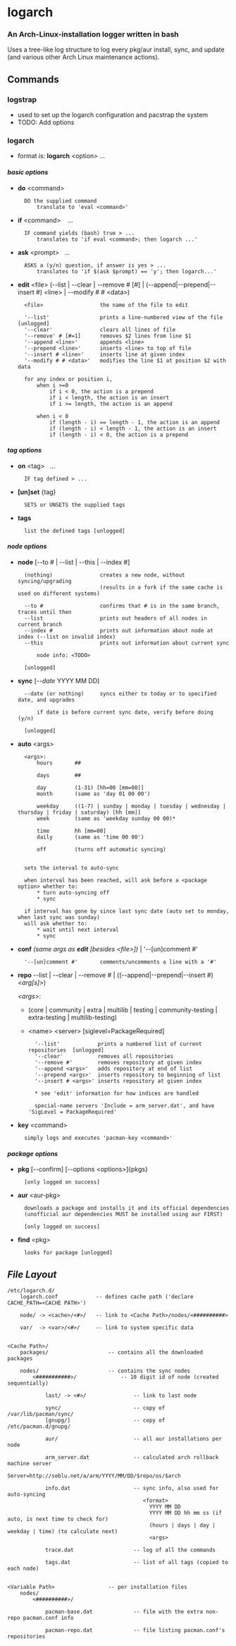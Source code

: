 **logarch**
=======

### An Arch-Linux-installation logger written in bash

Uses a tree-like log structure to log every pkg/aur install, sync, and update (and various other Arch Linux maintenance actions).

## Commands
### **logstrap**
   - used to set up the logarch configuration and pacstrap the system
   - TODO: Add options

### **logarch**
   - format is: **logarch** \<option\> ...
   
#### *basic options*
* **do**    \<command\>
    
        DO the supplied command
            translate to 'eval <command>'
        
* **if**    \<command\> &nbsp;&nbsp;  ...

        IF command yields (bash) true > ...
            translates to 'if eval <command>; then logarch ...'
        
* **ask**   \<prompt\>&nbsp;&nbsp; ...
        
        ASKS a (y/n) question, if answer is yes > ...
            translates to 'if $(ask $prompt) == 'y'; then logarch...'


* **edit** \<file\> (--list | --clear | --remove # [#] | (--append|--prepend|--insert #) \<line\> | --modify # # \<data\>)

        <file>                  the name of the file to edit
        
        '--list'                prints a line-numbered view of the file [unlogged]
        '--clear'               clears all lines of file
        '--remove' # [#=1]      removes $2 lines from line $1
        '--append <line>'       appends <line>
        '--prepend <line>'      inserts <line> to top of file
        '--insert # <line>'     inserts line at given index
        '--modify # # <data>'   modifies the line $1 at position $2 with data         

        for any index or position i,             
            when i >=0
                if i < 0, the action is a prepend
                if i < length, the action is an insert
                if i >= length, the action is an append
                
            when i < 0 
                if (length - i) == length - 1, the action is an append
                if (length - i) < length - 1, the action is an insert
                if (length - i) < 0, the action is a prepend
        
#### *tag options*
* **on**    \<tag\> &nbsp;&nbsp;...
        
        IF tag defined > ...
    
* **[un]set**   {tag}

        SETS or UNSETS the supplied tags
       
* **tags**
 
        list the defined tags [unlogged]
        
#### *node options*
* **node** [--to # | --list | --this | --index #]

        (nothing)               creates a new node, without syncing/upgrading
                                (results in a fork if the same cache is used on different systems)
        
        --to #                  confirms that # is in the same branch, traces until then
        --list                  prints out headers of all nodes in current branch 
        --index #               prints out information about node at index (--list on invalid index)
        --this                  prints out information about current sync        
        
            node info: <TODO>

        [unlogged]
        
* **sync** [*--date* YYYY MM DD]

        --date (or nothing)     syncs either to today or to specified date, and upgrades
        
            if date is before current sync date, verify before doing (y/n)
        
        [unlogged]
        
* **auto** \<args\>
    
        <args>:
            hours       ##
    
            days        ##
    
            day         (1-31) [hh=00 [mm=00]]
            month       (same as 'day 01 00 00')
    
            weekday     ((1-7) | sunday | monday | tuesday | wednesday | thursday | friday | saturday) [hh [mm]]
            week        (same as 'weekday sunday 00 00)*
            
            time        hh [mm=00]
            daily       (same as 'time 00 00')    
            
            off         (turns off automatic syncing)
        

        sets the interval to auto-sync

        when interval has been reached, will ask before a <package option> whether to:
            * turn auto-syncing off
            * sync
                
        if interval has gone by since last sync date (auto set to monday, when last sync was sunday)
        will ask whether to:
            * wait until next interval
            * sync

* **conf** *(same args as __edit__ [besides \<file\>])* | '--[un]comment #'

        '--[un]comment #'       comments/uncomments a line with a '#'
            

* **repo** --list | --clear | --remove # | ((--append|--prepend|--insert #) *\<arg[s]\>*) 
    
    *\<args\>*:

    * (core | community | extra | multilib | testing | community-testing | extra-testing | multilib-testing)
    * \<name\> \<server\> [siglevel=PackageRequired]
    
            '--list'            prints a numbered list of current repositories  [unlogged]
            '--clear'           removes all repositories
            '--remove #'        removes repository at given index
            '--append <args>'   adds repository at end of list
            '--prepend <args>'  inserts repository to beginning of list
            '--insert # <args>' inserts repository at given index 
            
            * see 'edit' information for how indices are handled
            
            special-name servers 'Include = arm_server.dat', and have 'SigLevel = PackageRequired'

* **key** \<command\>

        simply logs and executes 'pacman-key <command>'

#### *package options*

* **pkg** [--confirm] [--options <options\>]{pkgs}

        [only logged on success]
    
* **aur** \<aur-pkg\>

        downloads a package and installs it and its official dependencies
        (unofficial aur dependencies MUST be installed using aur FIRST)
        
        [only logged on success]
    
* **find** \<pkg\>

        looks for package [unlogged]

## *File Layout*    
    /etc/logarch.d/
        logarch.conf            -- defines cache path ('declare CACHE_PATH=<CACHE PATH>')
                
        node/ -> <cache>/<#>/   -- link to <Cache Path>/nodes/<##########>

        var/  -> <var>/<#>/     -- link to system specific data
        
        
    <Cache Path>/
        packages/                   -- contains all the downloaded packages
    
        nodes/                      -- contains the sync nodes
            <###########>/              -- 10 digit id of node (created sequentially)
                        
                last/ -> <#>/               -- link to last node
            
                sync/                       -- copy of /var/lib/pacman/sync/
                [gnupg/]                    -- copy of /etc/pacman.d/gnupg/
            
                aur/                        -- all aur installations per node
            
                arm_server.dat              -- calculated arch rollback machine server                                            
                                               Server=http://seblu.net/a/arm/YYYY/MM/DD/$repo/os/$arch
                                            
                info.dat                    -- sync info, also used for auto-syncing
                                               <format>
                                                 YYYY MM DD                                                 
                                                 YYYY MM DD hh mm ss (if auto, is next time to check for)
                                                 (hours | days | day | weekday | time) (to calculate next)
                                                 <args>            
                                                                 
                trace.dat                   -- log of all the commands
                                               
                tags.dat                    -- list of all tags (copied to each node)
                
                                                  
    <Variable Path>                 -- per installation files
        nodes/
            <##########>/
            
                pacman-base.dat             -- file with the extra non-repo pacman.conf info
                
                pacman-repo.dat             -- file listing pacman.conf's repositories                                
                                                